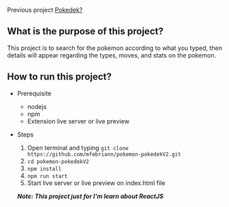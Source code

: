 Previous project [Pokedek?](https://github.com/mfebriann/pokemon-pokedek)

## What is the purpose of this project?

This project is to search for the pokemon according to what you typed, then details will appear regarding the types, moves, and stats on the pokemon.

## How to run this project?

- Prerequisite

  - nodejs
  - npm
  - Extension live server or live preview

- Steps

  1. Open terminal and typing `git clone https://github.com/mfebriann/pokemon-pokedekV2.git`
  2. `cd pokemon-pokedekV2`
  3. `npm install`
  4. `npm run start`
  5. Start live server or live preview on index.html file

  **_Note: This project just for I'm learn about ReactJS_**
